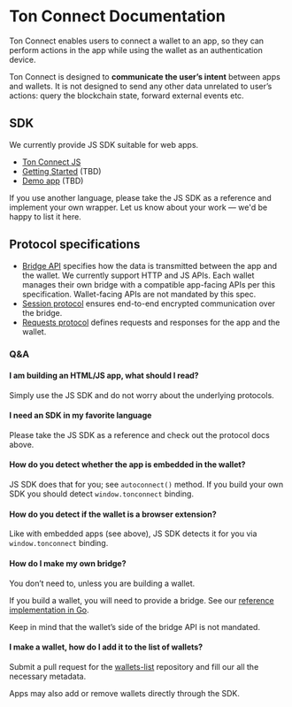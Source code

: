 # Ton Connect Documentation

Ton Connect enables users to connect a wallet to an app, so they can perform actions in the app while using the wallet as an authentication device.

Ton Connect is designed to **communicate the user’s intent** between apps and wallets. It is not designed to send any other data unrelated to user’s actions: query the blockchain state, forward external events etc.

## SDK

We currently provide JS SDK suitable for web apps.

* [Ton Connect JS](https://github.com/ton-connect/sdk)
* [Getting Started](#TBD) (TBD)
* [Demo app](#TBD) (TBD)

If you use another language, please take the JS SDK as a reference and implement your own wrapper. Let us know about your work — we'd be happy to list it here.

## Protocol specifications

* [Bridge API](https://github.com/ton-connect/docs/blob/main/bridge.md) specifies how the data is transmitted between the app and the wallet. We currently support HTTP and JS APIs. Each wallet manages their own bridge with a compatible app-facing APIs per this specification. Wallet-facing APIs are not mandated by this spec.
* [Session protocol](session.md) ensures end-to-end encrypted communication over the bridge.
* [Requests protocol](https://github.com/ton-connect/docs/blob/main/requests-responses.md) defines requests and responses for the app and the wallet.

### Q&A

#### I am building an HTML/JS app, what should I read?

Simply use the JS SDK and do not worry about the underlying protocols.

#### I need an SDK in my favorite language

Please take the JS SDK as a reference and check out the protocol docs above.

#### How do you detect whether the app is embedded in the wallet? 

JS SDK does that for you; see `autoconnect()` method. If you build your own SDK you should detect `window.tonconnect` binding.

#### How do you detect if the wallet is a browser extension? 

Like with embedded apps (see above), JS SDK detects it for you via `window.tonconnect` binding.

#### How do I make my own bridge? 

You don’t need to, unless you are building a wallet.

If you build a wallet, you will need to provide a bridge. See our [reference implementation in Go](https://github.com/ton-connect/bridge).

Keep in mind that the wallet’s side of the bridge API is not mandated.

#### I make a wallet, how do I add it to the list of wallets? 

Submit a pull request for the [wallets-list](https://github.com/ton-connect/wallets-list) repository and fill our all the necessary metadata.

Apps may also add or remove wallets directly through the SDK.
